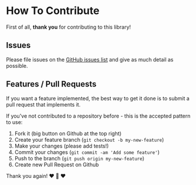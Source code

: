 # How To Contribute

First of all, **thank you** for contributing to this library!

## Issues
Please file issues on the [GitHub issues list](https://github.com/meducation/chrome-extension/issues) and give as much detail as possible.

## Features / Pull Requests

If you want a feature implemented, the best way to get it done is to submit a pull request that implements it.


If you've not contributed to a repository before - this is the accepted pattern to use:

1. Fork it (big button on Github at the top right)
2. Create your feature branch (`git checkout -b my-new-feature`)
3. Make your changes (please add tests!)
4. Commit your changes (`git commit -am 'Add some feature'`)
5. Push to the branch (`git push origin my-new-feature`)
6. Create new Pull Request on Github

Thank you again!
:heart: :sparkling_heart: :heart:
